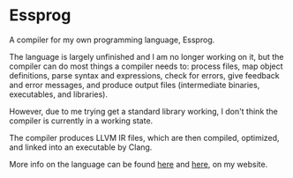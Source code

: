 # Essprog
A compiler for my own programming language, Essprog.

The language is largely unfinished and I am no longer working on it, but the compiler can do most things a compiler needs to: process files, map object definitions, parse syntax and expressions, check for errors, give feedback and error messages, and produce output files (intermediate binaries, executables, and libraries).

However, due to me trying get a standard library working, I don't think the compiler is currently in a working state.

The compiler produces LLVM IR files, which are then compiled, optimized, and linked into an executable by Clang.

More info on the language can be found <a href="https://andrewklinge.com/projects/essprog/">here</a> and <a href="https://andrewklinge.com/projects/essprog-docs/">here</a>, on my website.
